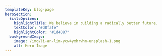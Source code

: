 ```yaml
---
templateKey: blog-page
heroSection:
  titleOptions:
    highlightTitle: We believe in building a radically better future.
    textColor: "#d8fafe"
    highlightColor: "#1d4087"
  backgroundImage:
    image: /img/li-an-lim-ycw4yxhrwhm-unsplash-1.png
    alt: Hero Image
---
```

